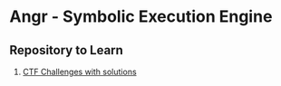 # Angr - Symbolic Execution Engine


##  Repository to Learn
1. [CTF Challenges with solutions](https://github.com/angr/angr-doc/blob/master/docs/more-examples.md)